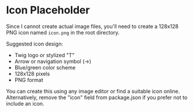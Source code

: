 # Icon Placeholder

Since I cannot create actual image files, you'll need to create a 128x128 PNG icon named `icon.png` in the root directory.

Suggested icon design:
- Twig logo or stylized "T" 
- Arrow or navigation symbol (→)
- Blue/green color scheme
- 128x128 pixels
- PNG format

You can create this using any image editor or find a suitable icon online.
Alternatively, remove the "icon" field from package.json if you prefer not to include an icon.
